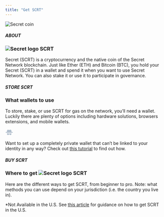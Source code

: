 ```yaml
---
title: "Get SCRT"
---
```


<column class=" get-scrt__cover">
  <block>
    <get-scrt-hero />
  </block>
</column>

<column class="spacer-s get-scrt__bg-black" number="2" number-m="1" number-s="1">
<block >
<div >
<img class="get-scrt__align-img" src="/img/get-scrt/get-scrt-coin.png" alt="Secret coin" loading="lazy"/>
</div>
</block>

<block class="get-scrt__block-align">
<div>

##### ABOUT

<h3 class="h3-scrt-logo"><img src="/img/icons/getscrt-filled-icon.svg" alt="Secret logo" loading="lazy"/> <span>SCRT</span></h3>
<p class="get-scrt__p-left">Secret (SCRT) is a cryptocurrency and the native coin of the Secret Network blockchain. Just like Ether (ETH) and Bitcoin (BTC), you hold your Secret (SCRT) in a wallet and spend it when you want to use Secret Network. You can also stake it or use it to participate in governance.</p> 
</div>
</block>
</column>

<column class="spacer-s store-scrt" >
<block class="">
<div class="get-scrt__text-block">

##### STORE SCRT

### What wallets to use

<p class="get-scrt__p">To store, stake, or use SCRT for gas on the network, you’ll need a wallet. Luckily there are plenty of options including hardware solutions, browsers extensions, and mobile wallets.</p>
</div>

<get-scrt-wallets />

<div class="get-scrt__privacy">
<div class="get-scrt__privacy__text-box">
<svg width="25" height="24" viewBox="0 0 25 24" fill="none" xmlns="http://www.w3.org/2000/svg">
<g clip-path="url(#clip0_4823_129025)">
<g clip-path="url(#clip1_4823_129025)">
<path d="M19.8006 15.5523C19.1284 15.3601 16.5606 14.6401 13.5606 15.6967C13.465 15.721 13.3684 15.7445 13.2728 15.7445H12.0728C11.9772 15.7445 11.8806 15.7201 11.785 15.6967C8.80949 14.6167 6.21725 15.3367 5.54501 15.5523C5.44938 15.5767 5.40063 15.6479 5.40063 15.7445V16.5601C5.40063 16.6557 5.44845 16.7279 5.54501 16.7523C5.59282 16.7767 5.6172 16.7767 5.66501 16.8001C5.76063 16.8245 5.80938 16.8957 5.80938 16.9923C5.83376 19.8 6.79377 20.4723 8.73714 20.4723C10.705 20.4723 11.5927 19.7045 11.8094 18.7923C11.9772 18.1679 12.0494 17.5201 12.0972 17.1845C12.1216 17.0401 12.2416 16.9201 12.4094 16.9201H12.9616C13.1059 16.9201 13.2494 17.0401 13.2738 17.1845C13.3216 17.5445 13.4181 18.1923 13.5616 18.7923C13.8016 19.7045 14.666 20.4723 16.6338 20.4723C18.5782 20.4723 19.5138 19.8001 19.5616 16.9923C19.5616 16.8967 19.6094 16.8245 19.7059 16.8001C19.7538 16.7757 19.7781 16.7757 19.8259 16.7523C19.8981 16.7279 19.9703 16.6323 19.9703 16.5601V15.7679C19.945 15.6479 19.8728 15.5757 19.8006 15.5523L19.8006 15.5523Z" fill="#B2BFCD"/>
<path d="M22.8251 10.68H20.2573L19.4173 5.76005C19.153 4.24785 17.6895 3.26453 16.2018 3.60005L14.714 3.93566C13.3696 4.22347 11.9785 4.22347 10.634 3.93566L9.1462 3.60005C7.65839 3.26443 6.19396 4.27224 5.93068 5.76005L5.09068 10.68H2.521C1.82539 10.68 1.27319 11.2322 1.27319 11.9279C1.27319 12.6235 1.82539 13.1757 2.521 13.1757H22.801C23.4966 13.1757 24.0488 12.6235 24.0488 11.9279C24.0732 11.2557 23.521 10.68 22.8254 10.68H22.8251Z" fill="#B2BFCD"/>
</g>
</g>
<defs>
<clipPath id="clip0_4823_129025">
<rect width="24" height="24" fill="white" transform="translate(0.5)"/>
</clipPath>
<clipPath id="clip1_4823_129025">
<rect width="24" height="24" fill="white" transform="translate(0.672852)"/>
</clipPath>
</defs>
</svg>
<p class="get-scrt__privacy__text-box__p">Want to set up a completely private wallet that can’t be linked to your identity in any way? Check out <a href="https://medium.com/@secretnetwork/secret-network-access-control-viewing-keys-vs-permits-97baad539e72">this tutorial</a> to find out how.</p>
</div>
</div>
</block>
</column>

<column>
<block>
<div class="get-scrt__text-block">

##### BUY SCRT

<h3 class="h3-scrt-logo"><span>Where to get</span> <img src="/img/icons/getscrt-filled-icon.svg" alt="Secret logo" loading="lazy" /> <span>SCRT</span></h3>
<p class=" get-scrt__p">Here are the different ways to get SCRT, from beginner to pro. Note: what methods you can use depend on your jurisdiction (i.e. the country you live in).</p>
</div>

<get-scrt-buy class="" pathId="1" />
<p class="get-scrt__p-small ">*Not Available in the U.S. See <a href="#">this article</a> for guidance on how to get SCRT in the U.S.</p>
<get-scrt-buy  pathId="2" />
<get-scrt-buy-by-groups class="get-scrt__exchanges" pathId="3" />
<get-scrt-buy  pathId="4" />
</block>
</column>

<!-- Convert sSCRT to SCRT -->
<column class="">
  <block>
    <get-scrt-convert-sscrt-v2 />
  </block>
</column>

<column class="spacer-s page-developers__dev-questions">
  <block>
    <get-scrt-questions />
  </block>
</column>

<column class="" number="2" number-m="2" number-s="1">
  <block>
    <general-ctas id="build-on-secret" />
  </block>
  <block>
    <general-ctas id="join-the-community" />
  </block>
</column >
